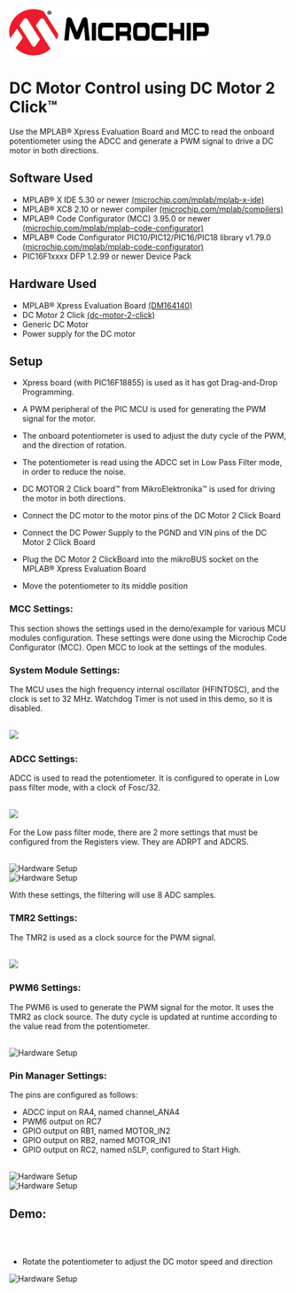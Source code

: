 [![MCHP](images/microchip.png)](https://www.microchip.com)

# DC Motor Control using DC Motor 2 Click™

Use the MPLAB® Xpress Evaluation Board and MCC to read the onboard potentiometer using the ADCC and generate a PWM signal to drive a DC motor in both directions.

## Software Used
- MPLAB® X IDE 5.30 or newer [(microchip.com/mplab/mplab-x-ide)](http://www.microchip.com/mplab/mplab-x-ide)
- MPLAB® XC8 2.10 or newer compiler [(microchip.com/mplab/compilers)](http://www.microchip.com/mplab/compilers)
- MPLAB® Code Configurator (MCC) 3.95.0 or newer [(microchip.com/mplab/mplab-code-configurator)](https://www.microchip.com/mplab/mplab-code-configurator)
- MPLAB® Code Configurator PIC10/PIC12/PIC16/PIC18 library v1.79.0 [(microchip.com/mplab/mplab-code-configurator)](https://www.microchip.com/mplab/mplab-code-configurator)
- PIC16F1xxxx DFP 1.2.99 or newer Device Pack

## Hardware Used
- MPLAB® Xpress Evaluation Board [(DM164140)](https://www.microchip.com/Developmenttools/ProductDetails/PartNo/DM164140)
- DC Motor 2 Click [(dc-motor-2-click)](https://www.mikroe.com/dc-motor-2-click)
- Generic DC Motor
- Power supply for the DC motor

## Setup

- Xpress board (with PIC16F18855) is used as it has got Drag-and-Drop Programming.
- A PWM peripheral of the PIC MCU is used for generating the PWM signal for the motor.
- The onboard potentiometer is used to adjust the duty cycle of the PWM, and the direction of rotation.
- The potentiometer is read using the ADCC set in Low Pass Filter mode, in order to reduce the noise.
- DC MOTOR 2 Click board™ from MikroElektronika™ is used for driving the motor in both directions.

- Connect the DC motor to the motor pins of the DC Motor 2 Click Board
- Connect the DC Power Supply to the PGND and VIN pins of the DC Motor 2 Click Board
- Plug the DC Motor 2 ClickBoard into the mikroBUS socket on the MPLAB® Xpress Evaluation Board
- Move the potentiometer to its middle position


### MCC Settings:

This section shows the settings used in the demo/example for various MCU modules configuration. These settings were done using the Microchip Code Configurator (MCC). Open MCC to look at the settings of the modules.

### System Module Settings:

The MCU uses the high frequency internal oscillator (HFINTOSC), and the clock is set to 32 MHz. Watchdog Timer is not used in this demo, so it is disabled.

<br>
<img src="images/system_module.jpg" width=500/>
<br>

### ADCC Settings:

ADCC is used to read the potentiometer. It is configured to operate in Low pass filter mode, with a clock of Fosc/32.

<br>
<img src="images/adcc.jpg" width=500/>
<br>

For the Low pass filter mode, there are 2 more settings that must be configured from the Registers view. They are ADRPT and ADCRS.

<br>
<img src="images/adrpt.jpg" alt="Hardware Setup"/>
<br>
<img src="images/adcon2.jpg" alt="Hardware Setup"/>
<br>

With these settings, the filtering will use 8 ADC samples.

### TMR2 Settings:

The TMR2 is used as a clock source for the PWM signal.

<br>
<img src="images/tmr2.jpg"/>

### PWM6 Settings:

The PWM6 is used to generate the PWM signal for the motor. It uses the TMR2 as clock source. The duty cycle is updated at runtime according to the value read from the potentiometer.

<br>

<img src="images/pwm6.jpg" alt="Hardware Setup"/>

### Pin Manager Settings:

The pins are configured as follows:

- ADCC input on RA4, named channel_ANA4
- PWM6 output on RC7
- GPIO output on RB1, named MOTOR_IN2
- GPIO output on RB2, named MOTOR_IN1
- GPIO output on RC2, named nSLP, configured to Start High.

<br>
<img src="images/grid.jpg" alt="Hardware Setup"/>
<br>
<img src="images/pin.jpg" alt="Hardware Setup"/>

## Demo:
</br></br>
- Rotate the potentiometer to adjust the DC motor speed and direction

<img src="images/dc-motor.jpg" alt="Hardware Setup"/>


